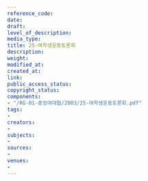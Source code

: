 ```yaml
---
reference_code: 
date: 
draft: 
level_of_description: 
media_type: 
title: 25-여학생운동토론회
description: 
weight: 
modified_at: 
created_at: 
link: 
public_access_status: 
copyright_status: 
components:
- "/RG-01-중앙여대협/2003/25-여학생운동토론회.pdf"
tags:
- 
creators:
- 
subjects:
- 
sources:
- 
venues:
- 
---
```

